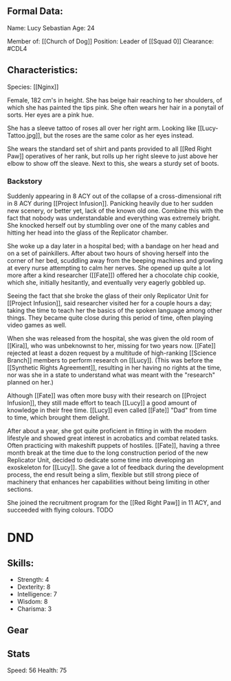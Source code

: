 ## Formal Data:
Name: Lucy Sebastian
Age: 24

Member of: [[Church of Dog]]
Position: Leader of [[Squad 0]]
Clearance: #CDL4 
## Characteristics:
Species: [[Nginx]]

Female, 182 cm's in height. She has beige hair reaching to her shoulders, of which she has painted the tips pink. She often wears her hair in a ponytail of sorts. Her eyes are a pink hue.

She has a sleeve tattoo of roses all over her right arm. Looking like [[Lucy-Tattoo.jpg]], but the roses are the same color as her eyes instead.

She wears the standard set of shirt and pants provided to all [[Red Right Paw]] operatives of her rank, but rolls up her right sleeve to just above her elbow to show off the sleave. Next to this, she wears a sturdy set of boots.
### Backstory

Suddenly appearing in 8 ACY out of the collapse of a cross-dimensional rift in 8 ACY during [[Project Infusion]]. Panicking heavily due to her sudden new scenery, or better yet, lack of the known old one. Combine this with the fact that nobody was understandable and everything was extremely bright. She knocked herself out by stumbling over one of the many cables and hitting her head into the glass of the Replicator chamber.

She woke up a day later in a hospital bed; with a bandage on her head and on a set of painkillers.
After about two hours of shoving herself into the corner of her bed, scuddling away from the beeping machines and growling at every nurse attempting to calm her nerves. She opened up quite a lot more after a kind researcher ([[Fate]]) offered her a chocolate chip cookie, which she, initially hesitantly, and eventually very eagerly gobbled up.

Seeing the fact that she broke the glass of their only Replicator Unit for [[Project Infusion]], said researcher visited her for a couple hours a day; taking the time to teach her the basics of the spoken language among other things. They became quite close during this period of time, often playing video games as well.

When she was released from the hospital, she was given the old room of [[Kira]], who was unbeknownst to her, missing for two years now. [[Fate]] rejected at least a dozen request by a multitude of high-ranking [[Science Branch]] members to perform research on [[Lucy]]. (This was before the [[Synthetic Rights Agreement]], resulting in her having no rights at the time, nor was she in a state to understand what was meant with the "research" planned on her.)

Although [[Fate]] was often more busy with their research on [[Project Infusion]], they still made effort to teach [[Lucy]] a good amount of knowledge in their free time. [[Lucy]] even called [[Fate]] "Dad" from time to time, which brought them delight.

After about a year, she got quite proficient in fitting in with the modern lifestyle and showed great interest in acrobatics and combat related tasks. Often practicing with makeshift puppets of hostiles. [[Fate]], having a three month break at the time due to the long construction period of the new Replicator Unit, decided to dedicate some time into developing an exoskeleton for [[Lucy]]. She gave a lot of feedback during the development process, the end result being a slim, flexible but still strong piece of machinery that enhances her capabilities without being limiting in other sections.

She joined the recruitment program for the [[Red Right Paw]] in 11 ACY, and succeeded with flying colours.
TODO

# DND
## Skills:
- Strength: 4
- Dexterity: 8
- Intelligence: 7
- Wisdom: 8
- Charisma: 3

## Gear


## Stats
Speed: 56
Health: 75
